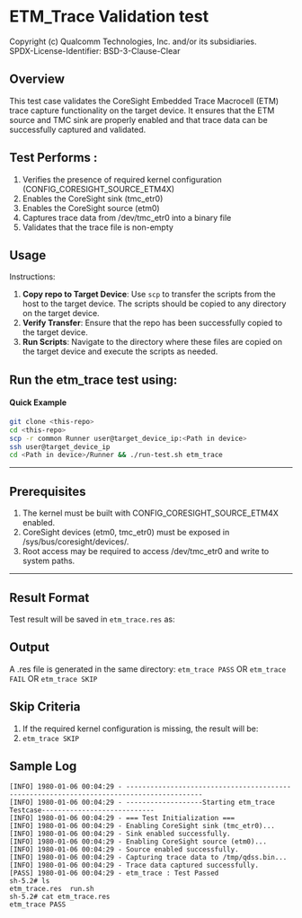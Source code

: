 # ETM_Trace  Validation test
Copyright (c) Qualcomm Technologies, Inc. and/or its subsidiaries.  
SPDX-License-Identifier: BSD-3-Clause-Clear

## Overview
This test case validates the CoreSight Embedded Trace Macrocell (ETM) trace capture functionality on the target device. It ensures that the ETM source and TMC sink are properly enabled and that trace data can be successfully captured and validated.

## Test Performs :
1. Verifies the presence of required kernel configuration (CONFIG_CORESIGHT_SOURCE_ETM4X)
2. Enables the CoreSight sink (tmc_etr0)
3. Enables the CoreSight source (etm0)
4. Captures trace data from /dev/tmc_etr0 into a binary file
5. Validates that the trace file is non-empty

## Usage
Instructions:
1. **Copy repo to Target Device**: Use `scp` to transfer the scripts from the host to the target device. The scripts should be copied to any directory on the target device.
2. **Verify Transfer**: Ensure that the repo has been successfully copied to the target device.
3. **Run Scripts**: Navigate to the directory where these files are copied on the target device and execute the scripts as needed.

Run the etm_trace  test using:
---

#### Quick Example
```sh
git clone <this-repo>
cd <this-repo>
scp -r common Runner user@target_device_ip:<Path in device>
ssh user@target_device_ip
cd <Path in device>/Runner && ./run-test.sh etm_trace
```
---

## Prerequisites
1. The kernel must be built with CONFIG_CORESIGHT_SOURCE_ETM4X enabled.
2. CoreSight devices (etm0, tmc_etr0) must be exposed in /sys/bus/coresight/devices/.
3. Root access may be required to access /dev/tmc_etr0 and write to system paths.
---

 ## Result Format
Test result will be saved in `etm_trace.res` as:  

## Output
A .res file is generated in the same directory:
`etm_trace PASS`  OR   `etm_trace FAIL`   OR `etm_trace SKIP`

## Skip Criteria
1. If the required kernel configuration is missing, the result will be:
2. `etm_trace SKIP`

## Sample Log
```
[INFO] 1980-01-06 00:04:29 - -----------------------------------------------------------------------------------------
[INFO] 1980-01-06 00:04:29 - -------------------Starting etm_trace Testcase----------------------------
[INFO] 1980-01-06 00:04:29 - === Test Initialization ===
[INFO] 1980-01-06 00:04:29 - Enabling CoreSight sink (tmc_etr0)...
[INFO] 1980-01-06 00:04:29 - Sink enabled successfully.
[INFO] 1980-01-06 00:04:29 - Enabling CoreSight source (etm0)...
[INFO] 1980-01-06 00:04:29 - Source enabled successfully.
[INFO] 1980-01-06 00:04:29 - Capturing trace data to /tmp/qdss.bin...
[INFO] 1980-01-06 00:04:29 - Trace data captured successfully.
[PASS] 1980-01-06 00:04:29 - etm_trace : Test Passed
sh-5.2# ls
etm_trace.res  run.sh
sh-5.2# cat etm_trace.res
etm_trace PASS
```